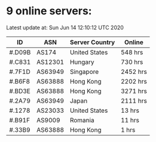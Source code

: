 # 9 online servers:

Latest update at: Sun Jun 14 12:10:12 UTC 2020

| ID | ASN | Server Country | Online |
| -- | --- | -------------- | ------ |
| #.D09B | AS174 | United States | 548 hrs |
| #.C831 | AS12301 | Hungary | 730 hrs |
| #.7F1D | AS63949 | Singapore | 2452 hrs |
| #.B6F8 | AS63888 | Hong Kong | 2202 hrs |
| #.BD3E | AS63888 | Hong Kong | 3271 hrs |
| #.2A79 | AS63949 | Japan | 2111 hrs |
| #.1278 | AS23033 | United States | 13 hrs |
| #.B91F | AS9009 | Romania | 11 hrs |
| #.33B9 | AS63888 | Hong Kong | 1 hrs |

